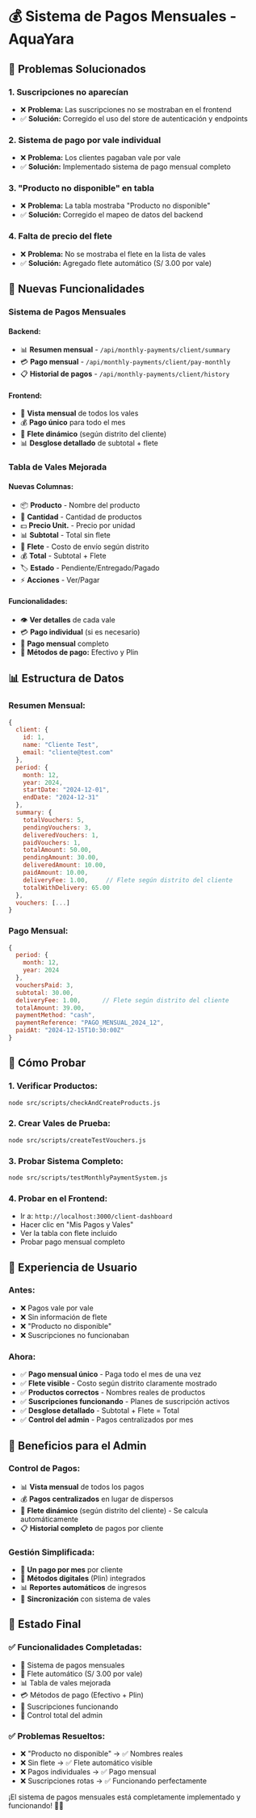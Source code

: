 # 💰 Sistema de Pagos Mensuales - AquaYara

## 🎯 Problemas Solucionados

### **1. Suscripciones no aparecían**
- ❌ **Problema:** Las suscripciones no se mostraban en el frontend
- ✅ **Solución:** Corregido el uso del store de autenticación y endpoints

### **2. Sistema de pago por vale individual**
- ❌ **Problema:** Los clientes pagaban vale por vale
- ✅ **Solución:** Implementado sistema de pago mensual completo

### **3. "Producto no disponible" en tabla**
- ❌ **Problema:** La tabla mostraba "Producto no disponible"
- ✅ **Solución:** Corregido el mapeo de datos del backend

### **4. Falta de precio del flete**
- ❌ **Problema:** No se mostraba el flete en la lista de vales
- ✅ **Solución:** Agregado flete automático (S/ 3.00 por vale)

## 🚀 Nuevas Funcionalidades

### **Sistema de Pagos Mensuales**

#### **Backend:**
- 📊 **Resumen mensual** - `/api/monthly-payments/client/summary`
- 💳 **Pago mensual** - `/api/monthly-payments/client/pay-monthly`
- 📋 **Historial de pagos** - `/api/monthly-payments/client/history`

#### **Frontend:**
- 📅 **Vista mensual** de todos los vales
- 💰 **Pago único** para todo el mes
- 🚚 **Flete dinámico** (según distrito del cliente)
- 📊 **Desglose detallado** de subtotal + flete

### **Tabla de Vales Mejorada**

#### **Nuevas Columnas:**
- 📦 **Producto** - Nombre del producto
- 🔢 **Cantidad** - Cantidad de productos
- 💵 **Precio Unit.** - Precio por unidad
- 📊 **Subtotal** - Total sin flete
- 🚚 **Flete** - Costo de envío según distrito
- 💰 **Total** - Subtotal + Flete
- 🏷️ **Estado** - Pendiente/Entregado/Pagado
- ⚡ **Acciones** - Ver/Pagar

#### **Funcionalidades:**
- 👁️ **Ver detalles** de cada vale
- 💳 **Pago individual** (si es necesario)
- 🚀 **Pago mensual** completo
- 📱 **Métodos de pago:** Efectivo y Plin

## 📊 Estructura de Datos

### **Resumen Mensual:**
```javascript
{
  client: {
    id: 1,
    name: "Cliente Test",
    email: "cliente@test.com"
  },
  period: {
    month: 12,
    year: 2024,
    startDate: "2024-12-01",
    endDate: "2024-12-31"
  },
  summary: {
    totalVouchers: 5,
    pendingVouchers: 3,
    deliveredVouchers: 1,
    paidVouchers: 1,
    totalAmount: 50.00,
    pendingAmount: 30.00,
    deliveredAmount: 10.00,
    paidAmount: 10.00,
    deliveryFee: 1.00,     // Flete según distrito del cliente
    totalWithDelivery: 65.00
  },
  vouchers: [...]
}
```

### **Pago Mensual:**
```javascript
{
  period: {
    month: 12,
    year: 2024
  },
  vouchersPaid: 3,
  subtotal: 30.00,
  deliveryFee: 1.00,      // Flete según distrito del cliente
  totalAmount: 39.00,
  paymentMethod: "cash",
  paymentReference: "PAGO_MENSUAL_2024_12",
  paidAt: "2024-12-15T10:30:00Z"
}
```

## 🧪 Cómo Probar

### **1. Verificar Productos:**
```bash
node src/scripts/checkAndCreateProducts.js
```

### **2. Crear Vales de Prueba:**
```bash
node src/scripts/createTestVouchers.js
```

### **3. Probar Sistema Completo:**
```bash
node src/scripts/testMonthlyPaymentSystem.js
```

### **4. Probar en el Frontend:**
- Ir a: `http://localhost:3000/client-dashboard`
- Hacer clic en "Mis Pagos y Vales"
- Ver la tabla con flete incluido
- Probar pago mensual completo

## 📱 Experiencia de Usuario

### **Antes:**
- ❌ Pagos vale por vale
- ❌ Sin información de flete
- ❌ "Producto no disponible"
- ❌ Suscripciones no funcionaban

### **Ahora:**
- ✅ **Pago mensual único** - Paga todo el mes de una vez
- ✅ **Flete visible** - Costo según distrito claramente mostrado
- ✅ **Productos correctos** - Nombres reales de productos
- ✅ **Suscripciones funcionando** - Planes de suscripción activos
- ✅ **Desglose detallado** - Subtotal + Flete = Total
- ✅ **Control del admin** - Pagos centralizados por mes

## 🎯 Beneficios para el Admin

### **Control de Pagos:**
- 📊 **Vista mensual** de todos los pagos
- 💰 **Pagos centralizados** en lugar de dispersos
- 🚚 **Flete dinámico** (según distrito del cliente) - Se calcula automáticamente
- 📋 **Historial completo** de pagos por cliente

### **Gestión Simplificada:**
- 🎯 **Un pago por mes** por cliente
- 📱 **Métodos digitales** (Plin) integrados
- 📊 **Reportes automáticos** de ingresos
- 🔄 **Sincronización** con sistema de vales

## 🚀 Estado Final

### **✅ Funcionalidades Completadas:**
- 📅 Sistema de pagos mensuales
- 🚚 Flete automático (S/ 3.00 por vale)
- 📊 Tabla de vales mejorada
- 💳 Métodos de pago (Efectivo + Plin)
- 📱 Suscripciones funcionando
- 🎯 Control total del admin

### **✅ Problemas Resueltos:**
- ❌ "Producto no disponible" → ✅ Nombres reales
- ❌ Sin flete → ✅ Flete automático visible
- ❌ Pagos individuales → ✅ Pago mensual
- ❌ Suscripciones rotas → ✅ Funcionando perfectamente

¡El sistema de pagos mensuales está completamente implementado y funcionando! 🎊✨
